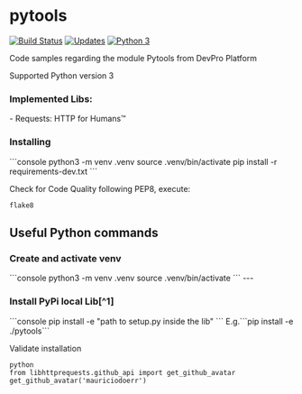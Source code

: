 # pytools 
[![Build Status](https://app.travis-ci.com/mauriciodoerr/pytools.svg?branch=main)](https://app.travis-ci.com/mauriciodoerr/pytools) 
[![Updates](https://pyup.io/repos/github/mauriciodoerr/pytools/shield.svg)](https://pyup.io/repos/github/mauriciodoerr/pytools/)
[![Python 3](https://pyup.io/repos/github/mauriciodoerr/pytools/python-3-shield.svg)](https://pyup.io/repos/github/mauriciodoerr/pytools/)

Code samples regarding the module Pytools from DevPro Platform

Supported Python version 3

<h3>Implemented Libs:</h3>
- Requests: HTTP for Humans™

<h3>Installing</h3>
```console
python3 -m venv .venv
source .venv/bin/activate
pip install -r requirements-dev.txt
```

Check for Code Quality following PEP8, execute:
```console
flake8
```

<h2>Useful Python commands</h2>
<h3>Create and activate venv</h3>
```console
python3 -m venv .venv
source .venv/bin/activate
```
---
<h3>Install PyPi local Lib[^1]</h3>
```console
pip install -e "path to setup.py inside the lib"
```
E.g.```pip install -e ./pytools```

Validate installation
```console
python
from libhttprequests.github_api import get_github_avatar
get_github_avatar('mauriciodoerr')
```

[^1]: List Classifiers for PyPi can be found at https://pypi.org/pypi?%3Aaction=list_classifiers